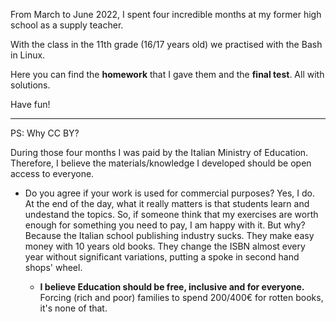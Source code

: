 From March to June 2022, I spent four incredible months at my former high school as a supply teacher.

With the class in the 11th grade (16/17 years old) we practised with the Bash in Linux.

Here you can find the **homework** that I gave them and the **final test**. All with solutions.

Have fun!

***

PS: Why CC BY?

 During those four months I was paid by the Italian Ministry of Education. Therefore, I believe the materials/knowledge I developed should be open access to everyone.

- Do you agree if your work is used for commercial purposes? Yes, I do. At the end of the day, what it really matters is that students learn and undestand the topics. So, if someone think that my exercises are worth enough for something you need to pay, I am happy with it. But why? Because the Italian school publishing industry sucks. They make easy money with 10 years old books. They change the ISBN almost every year without significant variations, putting a spoke in second hand shops' wheel.
    
    - **I believe Education should be free, inclusive and for everyone.**  Forcing (rich and poor) families to spend 200/400€ for rotten books, it's none of that.